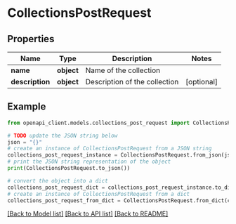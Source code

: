 # CollectionsPostRequest


## Properties

Name | Type | Description | Notes
------------ | ------------- | ------------- | -------------
**name** | **object** | Name of the collection | 
**description** | **object** | Description of the collection | [optional] 

## Example

```python
from openapi_client.models.collections_post_request import CollectionsPostRequest

# TODO update the JSON string below
json = "{}"
# create an instance of CollectionsPostRequest from a JSON string
collections_post_request_instance = CollectionsPostRequest.from_json(json)
# print the JSON string representation of the object
print(CollectionsPostRequest.to_json())

# convert the object into a dict
collections_post_request_dict = collections_post_request_instance.to_dict()
# create an instance of CollectionsPostRequest from a dict
collections_post_request_from_dict = CollectionsPostRequest.from_dict(collections_post_request_dict)
```
[[Back to Model list]](../README.md#documentation-for-models) [[Back to API list]](../README.md#documentation-for-api-endpoints) [[Back to README]](../README.md)


